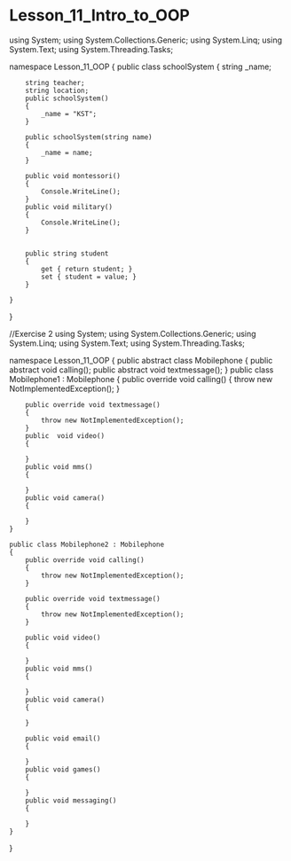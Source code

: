 # Lesson_11_Intro_to_OOP
using System;
using System.Collections.Generic;
using System.Linq;
using System.Text;
using System.Threading.Tasks;

namespace Lesson_11_OOP
{
    public class schoolSystem
    {
        string _name;
        
        string teacher;
        string location;
        public schoolSystem()
        {
            _name = "KST";
        }

        public schoolSystem(string name)
        {
            _name = name;
        }

        public void montessori()
        {
            Console.WriteLine();
        }
        public void military()
        {
            Console.WriteLine();
        }
        

        public string student
        {
            get { return student; }
            set { student = value; }
        }

    }
    
}

//Exercise 2
using System;
using System.Collections.Generic;
using System.Linq;
using System.Text;
using System.Threading.Tasks;

namespace Lesson_11_OOP
{
    public abstract class Mobilephone
    {
        public abstract void calling();
        public abstract void textmessage();
    }
    public class Mobilephone1 : Mobilephone
    {
        public override void calling()
        {
            throw new NotImplementedException();
        }

        public override void textmessage()
        {
            throw new NotImplementedException();
        }
        public  void video()
        {

        }
        public void mms()
        {

        }
        public void camera()
        {

        }
    }

    public class Mobilephone2 : Mobilephone
    {
        public override void calling()
        {
            throw new NotImplementedException();
        }

        public override void textmessage()
        {
            throw new NotImplementedException();
        }

        public void video()
        {

        }
        public void mms()
        {

        }
        public void camera()
        {

        }

        public void email()
        {

        }
        public void games()
        {

        }
        public void messaging()
        {

        }
    }
}
